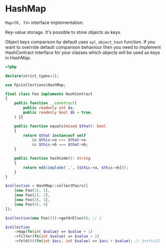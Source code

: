 # HashMap

```Map<TK, TV>``` interface implementation.

Key-value storage.
It's possible to store objects as keys.

Object keys comparison by default uses ```spl_object_hash``` function. If you want to override default comparison behaviour then you need to implement HashContract interface for your classes which objects will be used as keys in HashMap.

```php
<?php

declare(strict_types=1);

use Fp\Collections\HashMap;

final class Foo implements HashContract
{
    public function __construct(
        public readonly int $a,
        public readonly bool $b = true,
    ) {}

    public function equals(mixed $that): bool
    {
        return $that instanceof self
            && $this->a === $that->a
            && $this->b === $that->b;
    }

    public function hashCode(): string
    {
        return md5(implode(',', [$this->a, $this->b]));
    }
}

$collection = HashMap::collectPairs([
    [new Foo(1), 1],
    [new Foo(2), 2],
    [new Foo(3), 3],
    [new Foo(4), 4]
]);

$collection(new Foo(2))->getOrElse(0); // 2

$collection
    ->map(fn(int $value) => $value + 1)
    ->filter(fn(int $value) => $value > 2)
    ->fold(0)(fn(int $acc, int $value) => $acc + $value); // 3+4+5=12 
```

